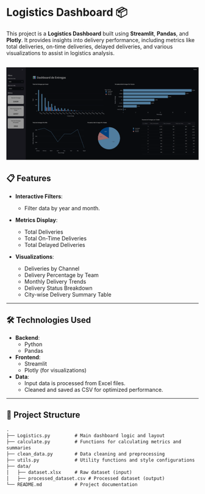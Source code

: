 # Logistics Dashboard 📦

This project is a **Logistics Dashboard** built using **Streamlit**, **Pandas**, and **Plotly**. It provides insights into delivery performance, including metrics like total deliveries, on-time deliveries, delayed deliveries, and various visualizations to assist in logistics analysis. 

![image](image.png)
---

## 📋 Features

- **Interactive Filters**:
  - Filter data by year and month.
  
- **Metrics Display**:
  - Total Deliveries
  - Total On-Time Deliveries
  - Total Delayed Deliveries

- **Visualizations**:
  - Deliveries by Channel
  - Delivery Percentage by Team
  - Monthly Delivery Trends
  - Delivery Status Breakdown
  - City-wise Delivery Summary Table

---

## 🛠️ Technologies Used

- **Backend**:
  - Python
  - Pandas
- **Frontend**:
  - Streamlit
  - Plotly (for visualizations)
- **Data**:
  - Input data is processed from Excel files.
  - Cleaned and saved as CSV for optimized performance.

---

## 📂 Project Structure

```plaintext
.
├── Logistics.py         # Main dashboard logic and layout
├── calculate.py         # Functions for calculating metrics and summaries
├── clean_data.py        # Data cleaning and preprocessing
├── utils.py             # Utility functions and style configurations
├── data/
│   ├── dataset.xlsx     # Raw dataset (input)
│   ├── processed_dataset.csv # Processed dataset (output)
└── README.md            # Project documentation
  

